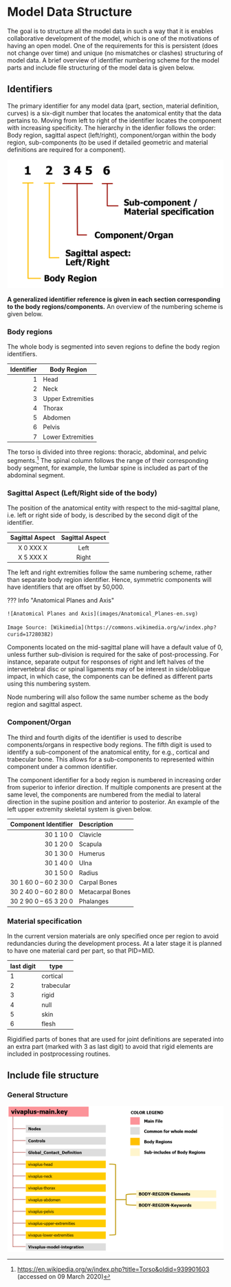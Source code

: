 # Model Data Structure

The goal is to structure all the model data in such a way that it is enables
collaborative development of the model, which is one of the motivations of having
an open model.
One of the requirements for this is persistent (does not change over time) and
unique (no mismatches or clashes) structuring of model data.
A brief overview of identifier numbering scheme for the model parts and include
file structuring of the model data is given below.

## Identifiers

The primary identifier for any model data (part, section, material definition,
  curves) is a six-digit number that locates the anatomical entity that the
  data pertains to. Moving from left to right of the identifier locates the component with increasing specificity. The hierarchy in the idenfier follows the order: Body region, sagittal aspect (left/right), component/organ within the body region, sub-components (to be used if detailed geometric and material definitions are required for a component).

![Model Data Identifiers](images/data-identifier.png)

**A generalized identifier reference is given in each section corresponding
to the body regions/components.** An overview of the numbering scheme is given below.

<!-- !!! Tip "Identifiers: Just look 'em up!"
    > "Never memorize something that you can look up"

    > [Albert Einstein](https://quoteinvestigator.com/2012/04/02/know-where-to-find/) -->

### Body regions

The whole body is segmented into seven regions to define the body region identifiers.

| **Identifier** | **Body Region**   |
| --------------:| ----------------- |
|              1 | Head              |
|              2 | Neck              |
|              3 | Upper Extremities |
|              4 | Thorax            |
|              5 | Abdomen           |
|              6 | Pelvis            |
|              7 | Lower Extremities |

The torso is divided into three regions: thoracic, abdominal, and pelvic segments.[^1] The spinal column follows the range of their corresponding body segment, for example, the lumbar spine is included as part of the abdominal segment.

[^1]: https://en.wikipedia.org/w/index.php?title=Torso&oldid=939901603 (accessed on 09 March 2020)

### Sagittal Aspect (Left/Right side of the body)

The position of the anatomical entity with respect to the mid-sagittal plane, i.e. left or right side of body, is described by the second digit of the identifier.

**Sagittal Aspect**|**Sagittal Aspect**
:-----:|:-----:
X 0 XXX X |Left
X 5 XXX X |Right

The left and right extremities follow the same numbering scheme, rather than separate body region identifier. Hence, symmetric components will have identifiers that are offset by 50,000.

??? Info "Anatomical Planes and Axis"

    ![Anatomical Planes and Axis](images/Anatomical_Planes-en.svg)

    Image Source: [Wikimedia](https://commons.wikimedia.org/w/index.php?curid=17280382)

Components located on the mid-sagittal plane will have a default value of 0, unless further sub-division is required for the sake of post-processing. For instance, separate output for responses of right and left halves of the intervertebral disc or spinal ligaments may of be interest in side/oblique impact, in which case, the components can be defined as different parts using this numbering system.

Node numbering will also follow the same number scheme as the body region and sagittal aspect.

### Component/Organ

The third and fourth digits of the identifier is used to describe components/organs in respective body regions. The fifth digit is used to identify a sub-component of the anatomical entity, for e.g., cortical and trabecular bone. This allows for a sub-components to represented within component under a common identifier.

The component identifier for a body region is numbered in increasing order from superior to inferior direction. If multiple components are present at the same level, the components are numbered from the medial to lateral direction in the supine position and anterior to posterior.
An example of the left upper extremity skeletal system is given below.

**Component Identifier**|**Description**
-----:|:-----
30 1 10 0 | Clavicle
30 1 20 0 | Scapula
30 1 30 0|Humerus
30 1 40 0|Ulna
30 1 50 0|Radius
30 1 60 0 – 60 2 30 0|Carpal Bones
30 2 40 0 – 60 2 80 0|Metacarpal Bones
30 2 90 0 – 65 3 20 0|Phalanges

### Material specification
In the current version materials are only specified once per region to avoid redundancies during the development process. At a later stage it is planned to have one material card per part, so that PID=MID.

| last digit | type       |
| ---------- | ---------- |
| 1          | cortical   |
| 2          | trabecular |
| 3          | rigid      |
| 4          | null       |
| 5          | skin       |
| 6          | flesh      |

Rigidified parts of bones that are used for joint definitions are seperated into an extra part (marked with 3 as last digit) to avoid that rigid elements are included in postprocessing routines.

## Include file structure

### General Structure

![Include File Structure](images/include-file-structure.png)

<!-- ### Include File Tree

```
vivaplus-50F/M
├── vivaplus-controls.key
├── vivaplus-global-contact.key
├── vivaplus-joints.key
├── vivaplus-Neck-Muscles.key
└── vivaplus_50F_nodes.key
``` -->
